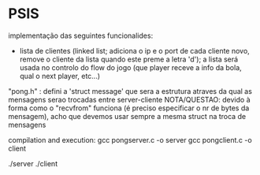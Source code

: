 # PSIS

implementação das seguintes funcionalides:
- lista de clientes (linked list; adiciona o ip e o port de cada cliente novo, remove o cliente da lista quando este preme a letra 'd'); a lista será usada no controlo do flow do jogo (que player receve a info da bola, qual o next player, etc...)

"pong.h" : defini a 'struct message' que sera a estrutura atraves da qual as mensagens serao trocadas entre server-cliente
NOTA/QUESTAO: devido à forma como o "recvfrom" funciona (é preciso especificar o nr de bytes da mensagem), acho que devemos usar sempre a mesma struct na troca de mensagens


compilation and execution: 
 gcc pongserver.c -o server
 gcc pongclient.c -o client
 
 ./server
 ./client
